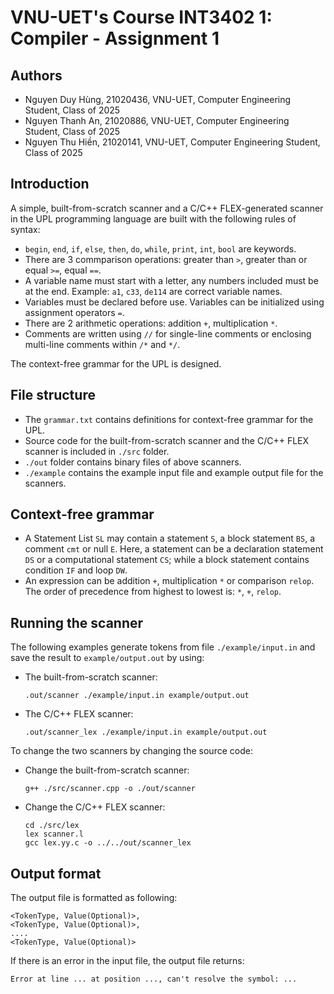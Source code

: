 # VNU-UET's Course INT3402 1: Compiler - Assignment 1

## Authors

- Nguyen Duy Hùng, 21020436, VNU-UET, Computer Engineering Student, Class of 2025 
- Nguyen Thanh An, 21020886, VNU-UET, Computer Engineering Student, Class of 2025
- Nguyen Thu Hiền, 21020141, VNU-UET, Computer Engineering Student, Class of 2025

## Introduction

A simple, built-from-scratch scanner and a C/C++ FLEX-generated scanner in the UPL programming language are built with the following rules of syntax:
- `begin`, `end`, `if`, `else`, `then`, `do`, `while`, `print`, `int`, `bool` are keywords.
- There are 3 commparison operations: greater than `>`, greater than or equal `>=`, equal `==`. 
- A variable name must start with a letter, any numbers included must be at the end. Example: `a1`, `c33`, `de114` are correct variable names.
- Variables must be declared before use. Variables can be initialized using assignment operators `=`.
- There are 2 arithmetic operations: addition `+`, multiplication `*`.
- Comments are written using `//` for single-line comments or enclosing multi-line comments within `/*` and `*/`.

The context-free grammar for the UPL is designed.

## File structure

- The `grammar.txt` contains definitions for context-free grammar for the UPL.
- Source code for the built-from-scratch scanner and the C/C++ FLEX scanner is included in `./src` folder.
- `./out` folder contains binary files of above scanners.
- `./example` contains the example input file and example output file for the scanners.

## Context-free grammar

- A Statement List `SL` may contain a statement `S`, a block statement `BS`, a comment `cmt` or null `E`. Here, a statement can be a declaration statement `DS` or a computational statement `CS`; while a block statement contains condition `IF` and loop `DW`.
- An expression can be addition `+`, multiplication `*` or comparison `relop`. The order of precedence from highest to lowest is: `*`, `+`, `relop`.  

## Running the scanner

The following examples generate tokens from file `./example/input.in` and save the result to `example/output.out` by using:

- The built-from-scratch scanner:
    ```
    .out/scanner ./example/input.in example/output.out
    ```
- The C/C++ FLEX scanner:
    ```
    .out/scanner_lex ./example/input.in example/output.out
    ```

To change the two scanners by changing the source code:
- Change the built-from-scratch scanner:
    ```
    g++ ./src/scanner.cpp -o ./out/scanner
    ```
- Change the C/C++ FLEX scanner:
    ```
    cd ./src/lex
    lex scanner.l
    gcc lex.yy.c -o ../../out/scanner_lex
    ```

## Output format

The output file is formatted as following:
```
<TokenType, Value(Optional)>,
<TokenType, Value(Optional)>,
....
<TokenType, Value(Optional)>
```
If there is an error in the input file, the output file returns: 
```
Error at line ... at position ..., can't resolve the symbol: ... 
```
